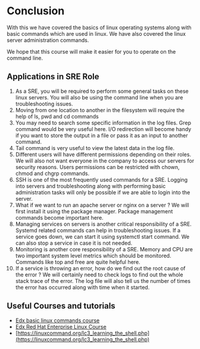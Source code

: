 # Conclusion

With this we have covered the basics of linux operating systems along with basic commands
which are used in linux. We have also covered the linux server administration commands.

We hope that this course will make it easier for you to operate on the command line.

## Applications in SRE Role

1. As a SRE, you will be required to perform some general tasks on these linux servers. You will also be using the command line when you are troubleshooting issues.
2. Moving from one location to another in the filesystem will require the help of ls, pwd and cd commands
3. You may need to search some specific information in the log files. Grep command would be very useful here. I/O redirection will become handy if you want to store the output in a file or pass it as an input to another command.
4. Tail command is very useful to view the latest data in the log file.
5. Different users will have different permissions depending on their roles. We will also not want everyone in the company to access our servers for security reasons. Users permissions can be restricted with chown, chmod and chgrp commands.
6. SSH is one of the most frequently used commands for a SRE. Logging into servers and troubleshooting along with performing basic administration tasks will only be possible if we are able to login into the server.
7. What if we want to run an apache server or nginx on a server ? We will first install it using the package manager. Package management commands become important here.
8. Managing services on servers is another critical responsibility of a SRE. Systemd related commands can help in troubleshooting issues. If a service goes down, we can start it using systemctl start command. We can also stop a service in case it is not needed.
9. Monitoring is another core responsibility of a SRE. Memory and CPU are two important system level metrics which should be monitored. Commands like top and free are quite helpful here.
10. If a service is throwing an error, how do we find out the root cause of the error ? We will certainly need to check logs to find out the whole stack trace of the error. The log file will also tell us the number of times the error has occurred along with time when it started.

## Useful Courses and tutorials

* [Edx basic linux commands course](https://courses.edx.org/courses/course-v1:LinuxFoundationX+LFS101x+1T2020/course/)
* [Edx Red Hat Enterprise Linux Course](https://courses.edx.org/courses/course-v1:RedHat+RH066x+2T2017/course/)
* [https://linuxcommand.org/lc3_learning_the_shell.php](https://linuxcommand.org/lc3_learning_the_shell.php)
